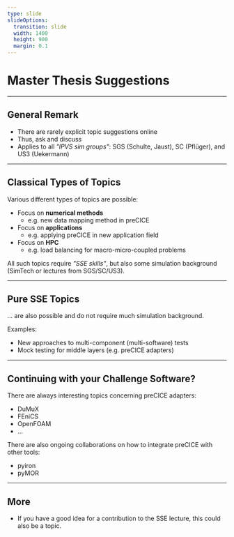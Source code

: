 ```yaml
---
type: slide
slideOptions:
  transition: slide
  width: 1400
  height: 900
  margin: 0.1
---
```


<style>
  .reveal strong {
    font-weight: bold;
    color: orange;
  }
  .reveal p {
    text-align: left;
  }
  .reveal section h1 {
    color: orange;
  }
  .reveal section h2 {
    color: orange;
  }
  .reveal code {
    font-family: 'Ubuntu Mono';
    color: orange;
  }
  .reveal section img {
    background:none;
    border:none;
    box-shadow:none;
  }
</style>

# Master Thesis Suggestions

---

## General Remark

- There are rarely explicit topic suggestions online
- Thus, ask and discuss
- Applies to all _"IPVS sim groups"_: SGS (Schulte, Jaust), SC (Pflüger), and US3 (Uekermann)

---

## Classical Types of Topics

Various different types of topics are possible:

- Focus on **numerical methods**
    - e.g. new data mapping method in preCICE
- Focus on **applications**
    - e.g. applying preCICE in new application field
- Focus on **HPC**
    - e.g. load balancing for macro-micro-coupled problems

All such topics require *"SSE skills"*, but also some simulation background (SimTech or lectures from SGS/SC/US3).

---

## Pure SSE Topics

... are also possible and do not require much simulation background.

Examples:

- New approaches to multi-component (multi-software) tests
- Mock testing for middle layers (e.g. preCICE adapters)

---

## Continuing with your Challenge Software?

There are always interesting topics concerning preCICE adapters:

- DuMuX
- FEniCS
- OpenFOAM
- ...

There are also ongoing collaborations on how to integrate preCICE with other tools:

- pyiron
- pyMOR

---

## More

- If you have a good idea for a contribution to the SSE lecture, this could also be a topic.
